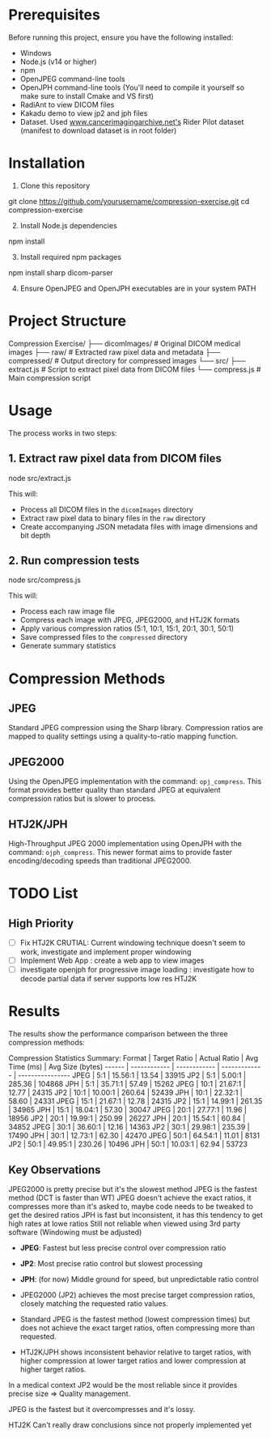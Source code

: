 # Prerequisites

Before running this project, ensure you have the following installed:

- Windows 
- Node.js (v14 or higher)
- npm
- OpenJPEG command-line tools 
- OpenJPH command-line tools (You'll need to compile it yourself so make sure to install Cmake and VS first) 
- RadiAnt to view DICOM files 
- Kakadu demo to view jp2 and jph files
- Dataset. Used www.cancerimagingarchive.net's Rider Pilot dataset (manifest to download dataset is in root folder)

# Installation

1. Clone this repository

git clone https://github.com/yourusername/compression-exercise.git
cd compression-exercise

2. Install Node.js dependencies

npm install

3. Install required npm packages

npm install sharp dicom-parser

4. Ensure OpenJPEG and OpenJPH executables are in your system PATH

# Project Structure
Compression Exercise/
├── dicomImages/          # Original DICOM medical images
├── raw/                  # Extracted raw pixel data and metadata
├── compressed/           # Output directory for compressed images
└── src/
    ├── extract.js        # Script to extract pixel data from DICOM files
    └── compress.js       # Main compression script

# Usage

The process works in two steps:

## 1. Extract raw pixel data from DICOM files

node src/extract.js

This will:
- Process all DICOM files in the `dicomImages` directory
- Extract raw pixel data to binary files in the `raw` directory
- Create accompanying JSON metadata files with image dimensions and bit depth

## 2. Run compression tests

node src/compress.js

This will:
- Process each raw image file
- Compress each image with JPEG, JPEG2000, and HTJ2K formats
- Apply various compression ratios (5:1, 10:1, 15:1, 20:1, 30:1, 50:1)
- Save compressed files to the `compressed` directory
- Generate summary statistics

# Compression Methods

## JPEG

Standard JPEG compression using the Sharp library. Compression ratios are mapped to quality settings using a quality-to-ratio mapping function.

## JPEG2000

Using the OpenJPEG implementation with the command: `opj_compress`. This format provides better quality than standard JPEG at equivalent compression ratios but is slower to process.

## HTJ2K/JPH

High-Throughput JPEG 2000 implementation using OpenJPH with the command: `ojph_compress`. This newer format aims to provide faster encoding/decoding speeds than traditional JPEG2000.

# TODO List

## High Priority
- [ ] Fix HTJ2K CRUTIAL: Current windowing technique doesn't seem to work, investigate and implement proper windowing
- [ ] Implement Web App : create a web app to view images  
- [ ] investigate openjph for progressive image loading : investigate how to decode partial data if server supports low res HTJ2K  

# Results

The results show the performance comparison between the three compression methods:

Compression Statistics Summary:
Format | Target Ratio | Actual Ratio | Avg Time (ms) | Avg Size (bytes)
------ | ------------ | ------------ | ------------- | ----------------
JPEG   | 5:1          | 15.56:1      | 13.54         | 33915
JP2    | 5:1          | 5.00:1       | 285.36        | 104868
JPH    | 5:1          | 35.71:1      | 57.49         | 15262
JPEG   | 10:1         | 21.67:1      | 12.77         | 24315
JP2    | 10:1         | 10.00:1      | 260.64        | 52439
JPH    | 10:1         | 22.32:1      | 58.60         | 24331
JPEG   | 15:1         | 21.67:1      | 12.78         | 24315
JP2    | 15:1         | 14.99:1      | 261.35        | 34965
JPH    | 15:1         | 18.04:1      | 57.30         | 30047
JPEG   | 20:1         | 27.77:1      | 11.96         | 18956
JP2    | 20:1         | 19.99:1      | 250.99        | 26227
JPH    | 20:1         | 15.54:1      | 60.84         | 34852
JPEG   | 30:1         | 36.60:1      | 12.16         | 14363
JP2    | 30:1         | 29.98:1      | 235.39        | 17490
JPH    | 30:1         | 12.73:1      | 62.30         | 42470
JPEG   | 50:1         | 64.54:1      | 11.01         | 8131
JP2    | 50:1         | 49.95:1      | 230.26        | 10496
JPH    | 50:1         | 10.03:1      | 62.94         | 53723

## Key Observations
JPEG2000 is pretty precise but it's the slowest method
JPEG is the fastest method (DCT is faster than WT)
JPEG doesn't achieve the exact ratios, it compresses more than it's asked to, maybe code needs to be tweaked to get the desired ratios
JPH is fast but inconsistent, it has this tendency to get high rates at lowe ratios  Still not reliable when viewed using 3rd party software (Windowing must be adjusted)


- **JPEG**: Fastest but less precise control over compression ratio
- **JP2**: Most precise ratio control but slowest processing
- **JPH**: (for now) Middle ground for speed, but unpredictable ratio control


- JPEG2000 (JP2) achieves the most precise target compression ratios, closely matching the requested ratio values.
- Standard JPEG is the fastest method (lowest compression times) but does not achieve the exact target ratios, often compressing more than requested.
- HTJ2K/JPH shows inconsistent behavior relative to target ratios, with higher compression at lower target ratios and lower compression at higher target ratios.

In a medical context JP2 would be the most reliable since it provides precise size => Quality management.

JPEG is the fastest but it overcompresses and it's lossy. 

HTJ2K Can't really draw conclusions since not properly implemented yet 

